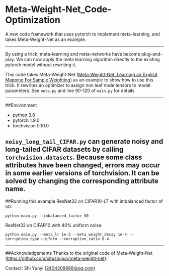 # Meta-Weight-Net_Code-Optimization
A new code framework that uses pytorch to implement meta-learning, and takes Meta-Weight-Net as an example.

---

By using a trick, meta-learning and meta-networks have become plug-and-play. We can now apply the meta learning
algorithm directly to the existing pytorch model without rewriting it. 

This code takes Meta-Weight-Net ([Meta-Weight-Net: Learning an Explicit Mapping For Sample Weighting](https://arxiv.org/abs/1902.07379))
as an example to show how to use this trick. It rewrites an optimizer to assign non leaf node tensors to model parameters.
See `meta.py` and line 90-120 of `main.py` for details.

---
##Environment
- python 3.8
- pytorch 1.9.0
- torchvision 0.10.0

`noisy_long_tail_CIFAR.py` can generate noisy and long-tailed CIFAR datasets by calling `torchvision.datasets`. Because 
some class attributes have been changed, errors may occur in some earlier versions of torchvision. It can be solved by
changing the corresponding attribute name.
---
##Running this example
ResNet32 on CIFAR10-LT with imbalanced factor of 50:
```
python main.py --imbalanced_factor 50
```
ResNet32 on CIFAR10 with 40% uniform noise:
```
python main.py --meta_lr 1e-3 --meta_weight_decay 1e-4 --corruption_type uniform --corruption_ratio 0.4
```
---
##Acknowledgements
Thanks to the original code of Meta-Weight-Net (https://github.com/xjtushujun/meta-weight-net).

Contact: Shi Yunyi (2404208668@qq.com)
